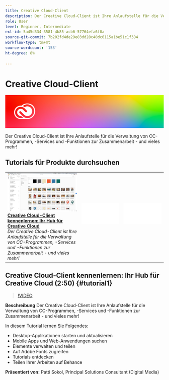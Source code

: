 ```yaml
---
title: Creative Cloud-Client
description: Der Creative Cloud-Client ist Ihre Anlaufstelle für die Verwaltung von CC-Programmen, -Services und -Funktionen zur Zusammenarbeit - und vieles mehr!
role: User
level: Beginner, Intermediate
exl-id: 5a45d334-3581-4b85-acb6-57764efa6f0a
source-git-commit: 7b202fd4de29e83dd28c40dc6115a1be51c1f384
workflow-type: tm+mt
source-wordcount: '153'
ht-degree: 8%

---
```


# Creative Cloud-Client

![Tutorial Hero Image](../assets/CCDA.jpg)

Der Creative Cloud-Client ist Ihre Anlaufstelle für die Verwaltung von CC-Programmen, -Services und -Funktionen zur Zusammenarbeit - und vieles mehr!

## Tutorials für Produkte durchsuchen

<table style="table-layout:fixed">
<tr>
 <td>
   <a href="creativeclouddesktopapp.md#tutorial1">
      <img alt="Creative Cloud-Client kennenlernen: Ihr Hub für Creative Cloud" src="../assets/ccda_overview_sokol_thumbnail.jpg" />
   </a>
    <div>
   <a href="creativeclouddesktopapp.md#tutorial1"><strong>Creative Cloud-Client kennenlernen: Ihr Hub für Creative Cloud</strong></a>
    </div>
    <em>Der Creative Cloud-Client ist Ihre Anlaufstelle für die Verwaltung von CC-Programmen, -Services und -Funktionen zur Zusammenarbeit - und vieles mehr!</em>
    <br>
  </td>
  <td>
    <img alt="Spacer" src="../assets/Whitespacer.png" />
    <div>
    <br>
  </td>
  <td>
    <img alt="Spacer" src="../assets/Whitespacer.png" />
    <div>
    <br>
  </td>
</tr>
</table>

## Creative Cloud-Client kennenlernen: Ihr Hub für Creative Cloud (2:50) {#tutorial1}

>[!VIDEO](https://video.tv.adobe.com/v/327095?hidetitle=true)

**Beschreibung**
Der Creative Cloud-Client ist Ihre Anlaufstelle für die Verwaltung von CC-Programmen, -Services und -Funktionen zur Zusammenarbeit - und vieles mehr!

In diesem Tutorial lernen Sie Folgendes:
* Desktop-Applikationen starten und aktualisieren
* Mobile Apps und Web-Anwendungen suchen
* Elemente verwalten und teilen
* Auf Adobe Fonts zugreifen
* Tutorials entdecken
* Teilen Ihrer Arbeiten auf Behance

**Präsentiert von:**
Patti Sokol, Principal Solutions Consultant (Digital Media)

